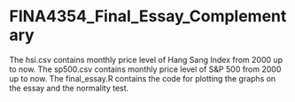 # FINA4354_Final_Essay_Complementary

The hsi.csv contains monthly price level of Hang Sang Index from 2000 up to now. The sp500.csv contains monthly price level of S&P 500 from 2000 up to now. The final_essay.R contains the code for plotting the graphs on the essay and the normality test.
